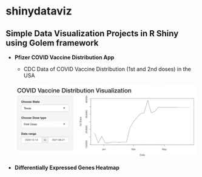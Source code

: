 # shinydataviz

## Simple Data Visualization Projects in R Shiny using Golem framework

- **Pfizer COVID Vaccine Distribution App**
  - CDC Data of COVID Vaccine Distribution (1st and 2nd doses) in the USA
  
  ![covid_visualization](https://github.com/vaishnavim9/shinydataviz/blob/main/COVID_Visualization_Example.png?raw=true)
- **Differentially Expressed Genes Heatmap**


